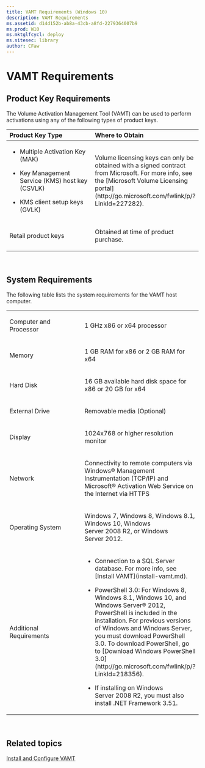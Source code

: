 ```yaml
---
title: VAMT Requirements (Windows 10)
description: VAMT Requirements
ms.assetid: d14d152b-ab8a-43cb-a8fd-2279364007b9
ms.prod: W10
ms.mktglfcycl: deploy
ms.sitesec: library
author: CFaw
---
```


# VAMT Requirements


## Product Key Requirements


The Volume Activation Management Tool (VAMT) can be used to perform activations using any of the following types of product keys.

<table>
<colgroup>
<col width="50%" />
<col width="50%" />
</colgroup>
<thead>
<tr class="header">
<th align="left">Product Key Type</th>
<th align="left">Where to Obtain</th>
</tr>
</thead>
<tbody>
<tr class="odd">
<td align="left"><ul>
<li><p>Multiple Activation Key (MAK)</p></li>
<li><p>Key Management Service (KMS) host key (CSVLK)</p></li>
<li><p>KMS client setup keys (GVLK)</p></li>
</ul></td>
<td align="left"><p>Volume licensing keys can only be obtained with a signed contract from Microsoft. For more info, see the [Microsoft Volume Licensing portal](http://go.microsoft.com/fwlink/p/?LinkId=227282).</p></td>
</tr>
<tr class="even">
<td align="left"><p>Retail product keys</p></td>
<td align="left"><p>Obtained at time of product purchase.</p></td>
</tr>
</tbody>
</table>

 

## System Requirements


The following table lists the system requirements for the VAMT host computer.

<table>
<colgroup>
<col width="50%" />
<col width="50%" />
</colgroup>
<tbody>
<tr class="odd">
<td align="left"><p>Computer and Processor</p></td>
<td align="left"><p>1 GHz x86 or x64 processor</p></td>
</tr>
<tr class="even">
<td align="left"><p>Memory</p></td>
<td align="left"><p>1 GB RAM for x86 or 2 GB RAM for x64</p></td>
</tr>
<tr class="odd">
<td align="left"><p>Hard Disk</p></td>
<td align="left"><p>16 GB available hard disk space for x86 or 20 GB for x64</p></td>
</tr>
<tr class="even">
<td align="left"><p>External Drive</p></td>
<td align="left"><p>Removable media (Optional)</p></td>
</tr>
<tr class="odd">
<td align="left"><p>Display</p></td>
<td align="left"><p>1024x768 or higher resolution monitor</p></td>
</tr>
<tr class="even">
<td align="left"><p>Network</p></td>
<td align="left"><p>Connectivity to remote computers via Windows® Management Instrumentation (TCP/IP) and Microsoft® Activation Web Service on the Internet via HTTPS</p></td>
</tr>
<tr class="odd">
<td align="left"><p>Operating System</p></td>
<td align="left"><p>Windows 7, Windows 8, Windows 8.1, Windows 10, Windows Server 2008 R2, or Windows Server 2012.</p></td>
</tr>
<tr class="even">
<td align="left"><p>Additional Requirements</p></td>
<td align="left"><ul>
<li><p>Connection to a SQL Server database. For more info, see [Install VAMT](install-vamt.md).</p></li>
<li><p>PowerShell 3.0: For Windows 8, Windows 8.1, Windows 10, and Windows Server® 2012, PowerShell is included in the installation. For previous versions of Windows and Windows Server, you must download PowerShell 3.0. To download PowerShell, go to [Download Windows PowerShell 3.0](http://go.microsoft.com/fwlink/p/?LinkId=218356).</p></li>
<li><p>If installing on Windows Server 2008 R2, you must also install .NET Framework 3.51.</p></li>
</ul></td>
</tr>
</tbody>
</table>

 

## Related topics


[Install and Configure VAMT](install-configure-vamt.md)

 

 






